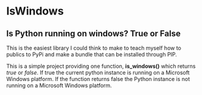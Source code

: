 # IsWindows
## Is Python running on windows? True or False

This is the easiest library I could think to make to teach myself how to publics to PyPi and make a bundle that can be installed through PIP.

This is a simple project providing one function, **is_windows()** which returns *true* or *false*.  If true the current python instance is running on a Microsoft Windows platform.  If the function returns false the Python instance is not running on a Microsoft Windows platform.


